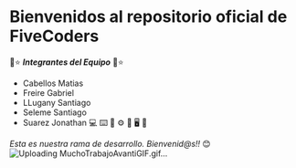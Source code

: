 # Bienvenidos al repositorio oficial de  **FiveCoders**

🌠⭐ ***Integrantes del Equipo***  🌠⭐

- Cabellos Matias
- Freire Gabriel
- LLugany Santiago
- Seleme Santiago
- Suarez Jonathan
💻  ⌨️ 💾 ⚙️ 🎸 🖥️ 🧠 

*Esta es nuestra rama de desarrollo. Bienvenid@s!!* 😊![Uploading MuchoTrabajoAvantiGIF.gif…]()
 
